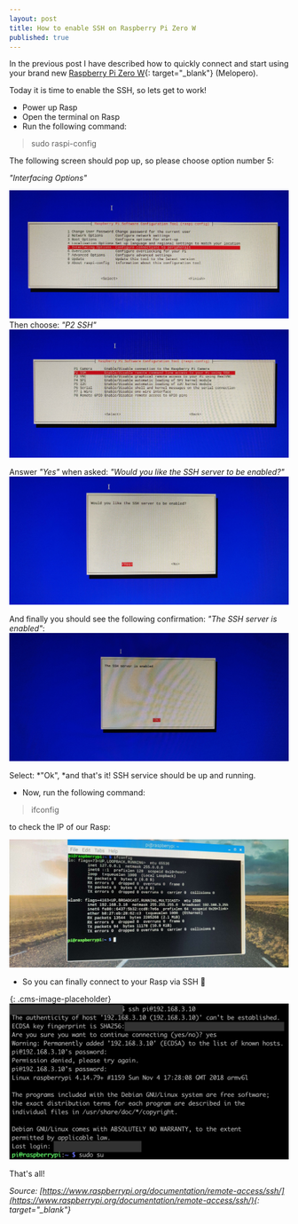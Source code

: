 ```yaml
---
layout: post
title: How to enable SSH on Raspberry Pi Zero W
published: true
---
```


In the previous post I have described how to quickly connect and start using your brand new [Raspberry Pi Zero W](https://amzn.to/2Urs28p){: target="_blank"}&nbsp;(Melopero).

Today it is time to enable the SSH, so lets get to work!

* Power up Rasp
* Open the terminal on Rasp
* Run the following command:

> sudo raspi-config

The following screen should pop up, so please choose option number 5:&nbsp;

*"Interfacing Options"*

![](/upload/pi-ssh/IMG_20190128_162053.jpg)Then choose:&nbsp;*"P2 SSH"*![](/upload/pi-ssh/IMG_20190128_162059.jpg)

Answer *"Yes"* when asked: *"Would you like the SSH server to be enabled?"*![](/upload/pi-ssh/IMG_20190128_162107.jpg)

And finally you should see the following confirmation: *"The SSH server is enabled"*:![](/upload/pi-ssh/IMG_20190128_162115.jpg)

Select: *"Ok",&nbsp;*and that's it! SSH service should be up and running.

* Now, run the following command:

> ifconfig

to check the IP of our Rasp:

![](/upload/pi-config/img-20190128-144917.jpg)

* So you can finally connect to your Rasp via SSH 🙌

![](data:image/png;base64,iVBORw0KGgoAAAANSUhEUgAAAAEAAAABCAYAAAAfFcSJAAAADUlEQVQYV2P4////fwAJ+wP9BUNFygAAAABJRU5ErkJggg==){: .cms-image-placeholder}![](/upload/pi-hole/_20x9-0x-R_at_x8.x9.55.png)

That's all!

*Source:&nbsp;[https://www.raspberrypi.org/documentation/remote-access/ssh/](https://www.raspberrypi.org/documentation/remote-access/ssh/){: target="_blank"}*